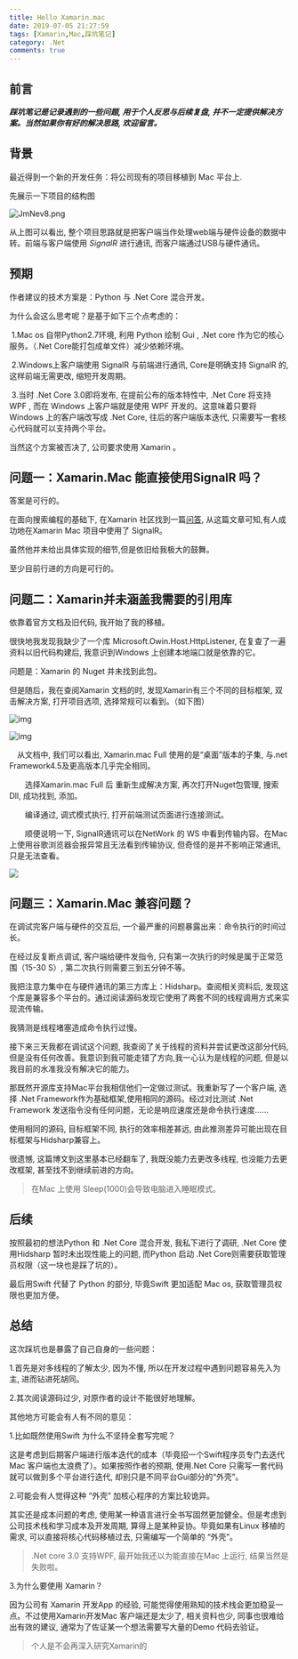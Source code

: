 ```yaml
---
title: Hello Xamarin.mac
date: 2019-07-05 21:27:59
tags: [Xamarin,Mac,踩坑笔记]
category: .Net
comments: true
---
```




## 前言



***踩坑笔记是记录遇到的一些问题, 用于个人反思与后续复盘, 并不一定提供解决方案。当然如果你有好的解决思路, 欢迎留言。***



## 背景

最近得到一个新的开发任务：将公司现有的项目移植到 Mac 平台上.

先展示一下项目的结构图

![JmNev8.png](https://s1.ax1x.com/2020/04/18/JmNev8.png)



从上图可以看出, 整个项目思路就是把客户端当作处理web端与硬件设备的数据中转。前端与客户端使用 *SignalR* 进行通讯,  而客户端通过USB与硬件通讯。



## 预期

作者建议的技术方案是：Python 与 .Net Core 混合开发。

为什么会这么思考呢？是基于如下三个点考虑的：

​	1.Mac os 自带Python2.7环境, 利用 Python 绘制 Gui , .Net core 作为它的核心服务。（.Net Core能打包成单文件）减少依赖环境。

​	2.Windows上客户端使用 SignalR 与前端进行通讯, Core是明确支持 SignalR 的, 这样前端无需更改, 缩短开发周期。

​    3.当时 .Net Core 3.0即将发布, 在提前公布的版本特性中, .Net Core 将支持 WPF , 而在 Windows 上客户端就是使用 WPF 开发的。这意味着只要将Windows 上的客户端改写成 .Net Core,  往后的客户端版本迭代, 只需要写一套核心代码就可以支持两个平台。



当然这个方案被否决了,  公司要求使用 Xamarin 。





## 问题一：**Xamarin.Mac 能直接使用SignalR 吗？**



答案是可行的。

在面向搜索编程的基础下,  在Xamarin 社区找到一篇[问答](https://forums.xamarin.com/discussion/35226/signalr-for-xamarin-mac), 从这篇文章可知,有人成功地在Xamarin Mac 项目中使用了 SignalR。

虽然他并未给出具体实现的细节,但是依旧给我极大的鼓舞。

至少目前行进的方向是可行的。



## 问题二：**Xamarin并未涵盖我需要的引用库**　　

依靠着官方文档及旧代码,  我开始了我的移植。

很快地我发现我缺少了一个库 Microsoft.Owin.Host.HttpListener,  在复查了一遍资料以旧代码构建后,  我意识到Windows 上创建本地端口就是依靠的它。

问题是：Xamarin 的 Nuget 并未找到此包。

但是随后，我在查阅Xamarin 文档的时,  发现Xamarin有三个不同的目标框架,  双击解决方案,  打开项目选项, 选择常规可以看到。（如下图） 

![img](https://s1.ax1x.com/2020/04/18/Jexb24.png)

![img](https://s1.ax1x.com/2020/04/18/Jex7PU.png)

　从文档中, 我们可以看出, Xamarin.mac Full 使用的是“桌面”版本的子集, 与.net Framework4.5及更高版本几乎完全相同。

　　选择Xamarin.mac Full 后 重新生成解决方案, 再次打开Nuget包管理, 搜索Dll, 成功找到, 添加。

　　编译通过, 调式模式执行, 打开前端测试页面进行连接测试。

　　顺便说明一下, SignalR通讯可以在NetWork 的 WS 中看到传输内容。在Mac 上使用谷歌浏览器会报异常且无法看到传输协议, 但奇怪的是并不影响正常通讯,  只是无法查看。

<img src="https://s1.ax1x.com/2020/04/18/JexHGF.png"  />



## 问题三：**Xamarin.Mac 兼容问题？**　

在调试完客户端与硬件的交互后, 一个最严重的问题暴露出来：命令执行的时间过长。

在经过反复断点调试, 客户端给硬件发指令, 只有第一次执行的时候是属于正常范围（15-30 S）, 第二次执行则需要三到五分钟不等。

我把注意力集中在与硬件通讯的第三方库上：Hidsharp。查阅相关资料后, 发现这个库是兼容多个平台的。通过阅读源码发现它使用了两套不同的线程调用方式来实现流传输。

我猜测是线程堵塞造成命令执行过慢。

接下来三天我都在调试这个问题, 我查阅了关于线程的资料并尝试更改这部分代码, 但是没有任何改善。我意识到我可能走错了方向,我一心认为是线程的问题, 但是以我目前的水准我没有解决它的能力。

那既然开源库支持Mac平台我相信他们一定做过测试。我重新写了一个客户端, 选择 .Net Framework作为基础框架,使用相同的源码。经过对比测试 .Net Framework 发送指令没有任何问题，无论是响应速度还是命令执行速度……

使用相同的源码, 目标框架不同, 执行的效率相差甚远, 由此推测差异可能出现在目标框架与Hidsharp兼容上。

很遗憾, 这篇博文到这里基本已经翻车了, 我既没能力去更改多线程, 也没能力去更改框架, 甚至找不到继续前进的方向。



> 在Mac 上使用 Sleep(1000)会导致电脑进入睡眠模式。



## 后续

按照最初的想法Python 和 .Net Core 混合开发, 我私下进行了调研, .Net Core 使用Hidsharp 暂时未出现性能上的问题, 而Python 启动 .Net Core则需要获取管理员权限（这一块也是踩了坑的）。

最后用Swift 代替了 Python 的部分, 毕竟Swift 更加适配 Mac os, 获取管理员权限也更加方便。



## 总结

这次踩坑也是暴露了自己自身的一些问题：

1.首先是对多线程的了解太少, 因为不懂, 所以在开发过程中遇到问题容易先入为主, 进而钻进死胡同。

2.其次阅读源码过少, 对原作者的设计不能很好地理解。 



其他地方可能会有人有不同的意见：

1.比如既然使用Swift 为什么不坚持全套写完呢？

这是考虑到后期客户端进行版本迭代的成本（毕竟招一个Swift程序员专门去迭代Mac 客户端也太浪费了）。如果按照作者的预期, 使用.Net Core 只需写一套代码就可以做到多个平台进行迭代, 却别只是不同平台Gui部分的“外壳”。



2.可能会有人觉得这种 “外壳” 加核心程序的方案比较诡异。

其实还是成本问题的考虑, 使用某一种语言进行全书写固然更加健全。但是考虑到公司技术栈和学习成本及开发周期, 算得上是某种妥协。毕竟如果有Linux 移植的需求, 可以直接将核心代码移植过去, 只需编写一个简单的 “外壳”。

>.Net core 3.0 支持WPF, 最开始我还以为能直接在Mac 上运行, 结果当然是失败啦。



3.为什么要使用 Xamarin？

因为公司有 Xamarin 开发App 的经验, 可能觉得使用熟知的技术栈会更加稳妥一点。不过使用Xamarin开发Mac 客户端还是太少了, 相关资料也少, 同事也很难给出有效的建议, 通常为了佐证某一个想法需要写大量的Demo 代码去验证。

> 个人是不会再深入研究Xamarin的